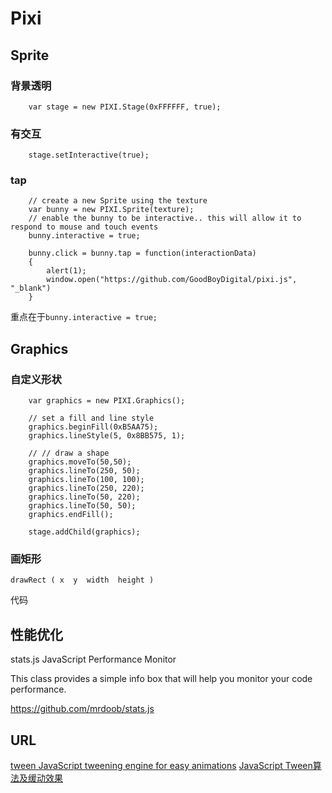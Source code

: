 Pixi 
=====================


## Sprite


### 背景透明

		var stage = new PIXI.Stage(0xFFFFFF, true);
		
### 有交互

		stage.setInteractive(true);


### tap

		// create a new Sprite using the texture
		var bunny = new PIXI.Sprite(texture);
		// enable the bunny to be interactive.. this will allow it to respond to mouse and touch events
		bunny.interactive = true;
		
		bunny.click = bunny.tap = function(interactionData)
		{
			alert(1);
			window.open("https://github.com/GoodBoyDigital/pixi.js", "_blank")
		}
		
重点在于`bunny.interactive = true;`

### 

## Graphics

### 自定义形状


		var graphics = new PIXI.Graphics();
	
		// set a fill and line style
		graphics.beginFill(0xB5AA75);
		graphics.lineStyle(5, 0x8BB575, 1);
	
		// // draw a shape
		graphics.moveTo(50,50);
		graphics.lineTo(250, 50);
		graphics.lineTo(100, 100);
		graphics.lineTo(250, 220);
		graphics.lineTo(50, 220);
		graphics.lineTo(50, 50);
		graphics.endFill();	

		stage.addChild(graphics);
		
		
### 画矩形

	drawRect ( x  y  width  height )

代码



## 性能优化

stats.js
JavaScript Performance Monitor

This class provides a simple info box that will help you monitor your code performance.

https://github.com/mrdoob/stats.js


## URL

[tween JavaScript tweening engine for easy animations](https://github.com/sole/tween.js/)
[JavaScript Tween算法及缓动效果](http://www.cnblogs.com/cloudgamer/archive/2009/01/06/Tween.html)


